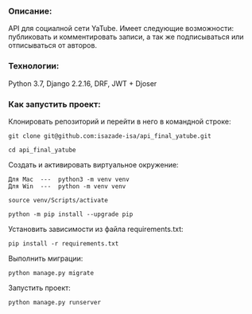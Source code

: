 ### Описание:

API для социалной сети YaTube. Имеет следующие возможности: публиковать и комментировать записи, а так же подписываться или отписываться от авторов.

### Технологии:

Python 3.7, Django 2.2.16, DRF, JWT + Djoser

### Как запустить проект:

Клонировать репозиторий и перейти в него в командной строке:

```
git clone git@github.com:isazade-isa/api_final_yatube.git
```

```
cd api_final_yatube
```

Cоздать и активировать виртуальное окружение:

```
Для Mac  ---  python3 -m venv venv
Для Win  ---  python -m venv venv
```

```
source venv/Scripts/activate
```

```
python -m pip install --upgrade pip
```

Установить зависимости из файла requirements.txt:

```
pip install -r requirements.txt
```

Выполнить миграции:

```
python manage.py migrate
```

Запустить проект:

```
python manage.py runserver
```
